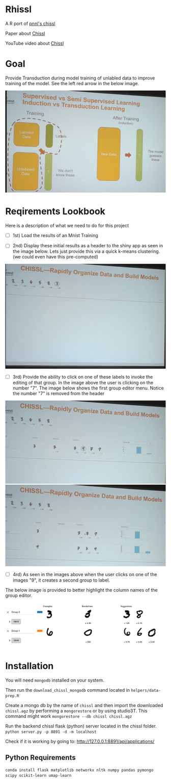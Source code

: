 # Rhissl
A R port of [pnnl's chissl](https://github.com/pnnl/chissl)

Paper about [Chissl](https://dl.acm.org/citation.cfm?id=3302280)

YouTube video about [Chissl](https://youtu.be/VAsFlZGjL5I)


# Goal 
Provide Transduction during model training of unlabled data to improve training of the model. See the left red arrow in the below image.

![Transduction image](Lookbook/Fourth.PNG)

# Reqirements Lookbook
Here is a description of what we need to do for this project

- [ ] 1st) Load the results of an Mnist Training


- [ ] 2nd) Display these initial results as a header to the shiny app as seen in the image below.
Lets just provide this via a quick k-means clustering. (we could even have this pre-computed) 


![mnist header](Lookbook/First.PNG)


- [ ] 3rd) Provide the ability to click on one of these labels to invoke the editing of that group. In the image above the user is clicking on the number "7". The image below shows the first group editor menu. Notice the number "7" is removed from the header


![group editor](Lookbook/Second.PNG)
![second group editor](Lookbook/Fifth.PNG)


- [ ] 4rd) As seen in the images above when the user clicks on one of the images "9", it creates a second group to label. 

The below image is provided to better highlight the column names of the group editor.

![group editor closeup](Lookbook/Third.PNG)


# Installation
You will need `mongodb` installed on your system. 

Then run the `download_chissl_mongodb` command located in `helpers/data-prep.R`

Create a mongo db by the name of `chissl` and then import the downloaded `chissl.agz` by performing a `mongorestore` or by using studio3T. This command might work `mongorestore --db chissl chissl.agz`

Run the backend chissl flask (python) server located in the chissl folder. `python server.py -p 8891 -d -m localhost`

Check if it is working by going to: http://127.0.0.1:8891/api/applications/



## Python Requirements
`conda install flask matplotlib networkx nltk numpy pandas pymongo scipy scikit-learn umap-learn`
